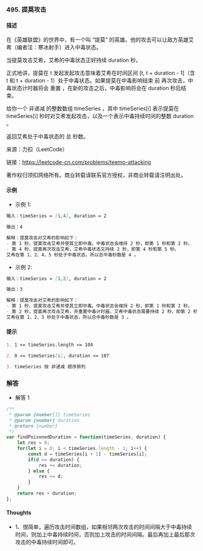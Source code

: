 ### 495. 提莫攻击

#### 描述

在《英雄联盟》的世界中，有一个叫 “提莫” 的英雄。他的攻击可以让敌方英雄艾希（编者注：寒冰射手）进入中毒状态。

当提莫攻击艾希，艾希的中毒状态正好持续 duration 秒。

正式地讲，提莫在 t 发起发起攻击意味着艾希在时间区间 [t, t + duration - 1]（含 t 和 t + duration - 1）处于中毒状态。如果提莫在中毒影响结束 前 再次攻击，中毒状态计时器将会 重置 ，在新的攻击之后，中毒影响将会在 duration 秒后结束。

给你一个 非递减 的整数数组 timeSeries ，其中 timeSeries[i] 表示提莫在 timeSeries[i] 秒时对艾希发起攻击，以及一个表示中毒持续时间的整数 duration 。

返回艾希处于中毒状态的 总 秒数。



来源：力扣（LeetCode）

链接：https://leetcode-cn.com/problems/teemo-attacking

著作权归领扣网络所有。商业转载请联系官方授权，非商业转载请注明出处。

#### 示例

+ 示例 1:
```md
输入：timeSeries = [1,4], duration = 2

输出：4

解释：提莫攻击对艾希的影响如下：
- 第 1 秒，提莫攻击艾希并使其立即中毒。中毒状态会维持 2 秒，即第 1 秒和第 2 秒。
- 第 4 秒，提莫再次攻击艾希，艾希中毒状态又持续 2 秒，即第 4 秒和第 5 秒。
艾希在第 1、2、4、5 秒处于中毒状态，所以总中毒秒数是 4 。
```
+ 示例 2:
```md
输入：timeSeries = [1,2], duration = 2

输出：3

解释：提莫攻击对艾希的影响如下：
- 第 1 秒，提莫攻击艾希并使其立即中毒。中毒状态会维持 2 秒，即第 1 秒和第 2 秒。
- 第 2 秒，提莫再次攻击艾希，并重置中毒计时器，艾希中毒状态需要持续 2 秒，即第 2 秒和第 3 秒。
艾希在第 1、2、3 秒处于中毒状态，所以总中毒秒数是 3 。
```


#### 提示
```md
1. 1 <= timeSeries.length <= 104

2. 0 <= timeSeries[i], duration <= 107

3. timeSeries 按 非递减 顺序排列
```

### 解答

+ 解答 1
```js
/**
 * @param {number[]} timeSeries
 * @param {number} duration
 * @return {number}
 */
var findPoisonedDuration = function(timeSeries, duration) {
    let res = 0;
    for(let i = 0; i < timeSeries.length - 1; i++) {
        const d = timeSeries[i + 1] - timeSeries[i];
        if(d >= duration) {
            res += duration;
        } else {
            res += d;
        }
    }
    return res + duration;
};
```


#### Thoughts

+ 1、很简单，遍历攻击时间数组，如果相邻两次攻击的时间间隔大于中毒持续时间，则加上中毒持续时间，否则加上攻击的时间间隔。最后再加上最后那次攻击的中毒持续时间即可。